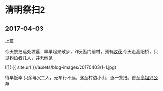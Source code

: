 清明祭扫2
========================

2017-04-03
------------------------
[上篇](/2017/04/02/清明祭扫1.html)

今天祭扫远处坟墓，早早起来散步，昨天逛门前村，颇有[收获](/2017/04/02/晨起散步.html),今天走高阳桥，只见钓鱼者几人，并无他见

![]( {{ site.url }}/assets/blog-images/20170403/1-1.jpg)

待早饭毕
只余与父二人，无车行不远，遂至村边小山，逐一祭扫。首至[高祖兴公墓](http://ditu.amap.com/regeo?lng=120.9678886200&lat=28.0424781400&src=uriapi)
